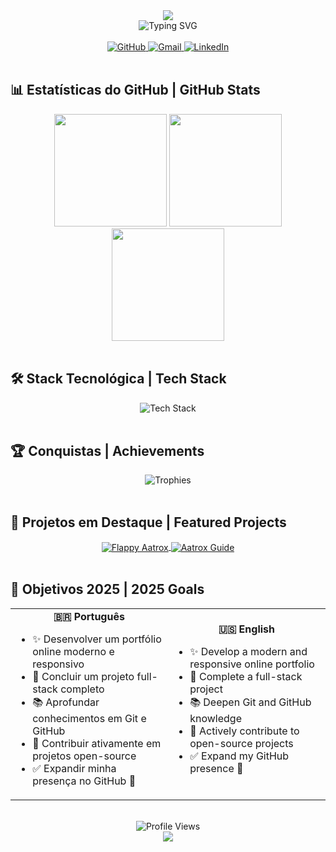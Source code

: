 <div align="center">
  <img src="https://capsule-render.vercel.app/api?type=waving&color=gradient&height=200&section=header&text=Caio%20Lourenço&fontSize=80&fontAlignY=35&animation=twinkling&desc=Desenvolvedor%20Full%20Stack%20|%20Full%20Stack%20Developer&descAlignY=55&descAlign=50"/>
</div>

<div align="center">
  <img src="https://readme-typing-svg.herokuapp.com?font=Fira+Code&weight=600&size=25&pause=1000&color=8A2BE2&center=true&vCenter=true&width=600&lines=Desenvolvedor+em+Formação;Developer+in+Progress;Always+Learning+%F0%9F%93%9A+Sempre+Aprendendo" alt="Typing SVG" />
</div>

<br>

<div align="center">
  <a href="https://github.com/caioloudev" target="_blank" rel="noopener noreferrer">
    <img src="https://img.shields.io/badge/GitHub-181717?style=for-the-badge&logo=github&logoColor=white" alt="GitHub"/>
  </a>
  <a href="mailto:caiolourenco75@email.com" target="_blank" rel="noopener noreferrer">
    <img src="https://img.shields.io/badge/Gmail-EA4335?style=for-the-badge&logo=gmail&logoColor=white" alt="Gmail"/>
  </a>
  <a href="https://www.linkedin.com/in/caio-lourenço-05a3a1178/" target="_blank" rel="noopener noreferrer">
    <img src="https://img.shields.io/badge/LinkedIn-0A66C2?style=for-the-badge&logo=linkedin&logoColor=white" alt="LinkedIn"/>
  </a>
</div>

<br>

## 📊 Estatísticas do GitHub | GitHub Stats

<div align="center">
  <img height="180em" src="https://github-readme-stats.vercel.app/api?username=caioloudev&show_icons=true&theme=tokyonight&include_all_commits=true&count_private=true"/>
  <img height="180em" src="https://github-readme-stats.vercel.app/api/top-langs/?username=caioloudev&layout=compact&langs_count=8&theme=tokyonight"/>
</div>

<div align="center">
  <img height="180em" src="https://github-readme-streak-stats.herokuapp.com/?user=caioloudev&theme=tokyonight&hide_border=true"/>
</div>

<br>

## 🛠️ Stack Tecnológica | Tech Stack

<div align="center">
  <img src="https://skillicons.dev/icons?i=cpp,java,html,css,js,git,github,vscode,nodejs,react&perline=5" alt="Tech Stack"/>
</div>

<br>

## 🏆 Conquistas | Achievements

<div align="center">
  <img src="https://github-profile-trophy.vercel.app/?username=caioloudev&theme=tokyonight&no-frame=true&no-bg=true&margin-w=4&row=2&column=4" alt="Trophies"/>
</div>

<br>

## 🌟 Projetos em Destaque | Featured Projects

<div align="center">
  <a href="https://github.com/caioloudev/aatroxflappybird" target="_blank" rel="noopener noreferrer">
    <img align="center" src="https://github-readme-stats.vercel.app/api/pin/?username=caioloudev&repo=aatroxflappybird&theme=tokyonight&show_owner=true" alt="Flappy Aatrox"/>
  </a>
  <a href="https://github.com/Katrox-Guia" target="_blank" rel="noopener noreferrer">
    <img align="center" src="https://github-readme-stats.vercel.app/api/pin/?username=caioloudev&repo=Katrox-Guia&theme=tokyonight&show_owner=true" alt="Aatrox Guide"/>
  </a>
</div>

<br>

## 🎯 Objetivos 2025 | 2025 Goals

<div align="center">
  <table>
    <tr>
      <td width="50%" align="center">
        <b>🇧🇷 Português</b>
        <ul align="left">
          <li>✨ Desenvolver um portfólio online moderno e responsivo</li>
          <li>🚀 Concluir um projeto full-stack completo</li>
          <li>📚 Aprofundar conhecimentos em Git e GitHub</li>
          <li>🤝 Contribuir ativamente em projetos open-source</li>
          <li>✅ Expandir minha presença no GitHub 💪</li>
        </ul>
      </td>
      <td width="50%" align="center">
        <b>🇺🇸 English</b>
        <ul align="left">
          <li>✨ Develop a modern and responsive online portfolio</li>
          <li>🚀 Complete a full-stack project</li>
          <li>📚 Deepen Git and GitHub knowledge</li>
          <li>🤝 Actively contribute to open-source projects</li>
          <li>✅ Expand my GitHub presence 💪</li>
        </ul>
      </td>
    </tr>
  </table>
</div>

<br>

<div align="center">
  <img src="https://komarev.com/ghpvc/?username=caioloudev&color=8A2BE2&style=for-the-badge" alt="Profile Views"/>
</div>

<div align="center">
  <img src="https://capsule-render.vercel.app/api?type=waving&color=gradient&height=100&section=footer&text=Obrigado%20por%20visitar!%20|%20Thanks%20for%20visiting!%20👋&fontSize=20&fontAlignY=35&animation=twinkling"/>
</div>
